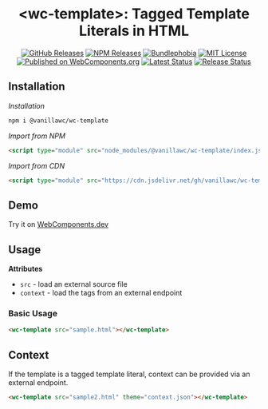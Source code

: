 <h1 align="center">&lt;wc-template&gt;: Tagged Template Literals in HTML</h1>

<div align="center">
  <a href="https://github.com/vanillawc/wc-template/releases"><img src="https://badgen.net/github/tag/vanillawc/wc-template" alt="GitHub Releases"></a>
  <a href="https://www.npmjs.com/package/@vanillawc/wc-template"><img src="https://badgen.net/npm/v/@vanillawc/wc-template" alt="NPM Releases"></a>
  <a href="https://bundlephobia.com/result?p=@vanillawc/wc-template"><img src="https://badgen.net/bundlephobia/minzip/@vanillawc/wc-template" alt="Bundlephobia"></a>
  <a href="https://raw.githubusercontent.com/vanillawc/wc-template/master/LICENSE"><img src="https://badgen.net/github/license/vanillawc/wc-template" alt="MIT License"></a>
  <a href="https://www.webcomponents.org/element/vanillawc/wc-template"><img src="https://img.shields.io/badge/webcomponents.org-published-blue.svg" alt="Published on WebComponents.org"></a>
  <a href="https://github.com/vanillawc/wc-template/actions"><img src="https://github.com/vanillawc/wc-template/workflows/Latest/badge.svg" alt="Latest Status"></a>
  <a href="https://github.com/vanillawc/wc-template/actions"><img src="https://github.com/vanillawc/wc-template/workflows/Release/badge.svg" alt="Release Status"></a>
</div>

## Installation

*Installation*
```sh
npm i @vanillawc/wc-template
```

*Import from NPM*
```html
<script type="module" src="node_modules/@vanillawc/wc-template/index.js"></script>
```

*Import from CDN*
```html
<script type="module" src="https://cdn.jsdelivr.net/gh/vanillawc/wc-template/index.js"></script>
```

## Demo

Try it on [WebComponents.dev](https://webcomponents.dev/edit/BggRSZ5D4tmsyce94mpB?sv=1&pm=1)

## Usage

**Attributes**

- `src` - load an external source file
- `context` - load the tags from an external endpoint

### Basic Usage

```html
<wc-template src="sample.html"></wc-template>
```

## Context

If the template is a tagged template literal, context can be provided via an external endpoint.

```html
<wc-template src="sample2.html" theme="context.json"></wc-template>
```
